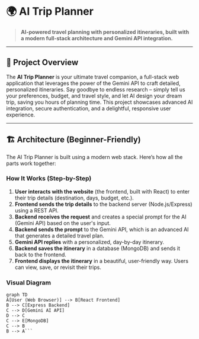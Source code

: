 # 🌍 AI Trip Planner

> **AI-powered travel planning with personalized itineraries, built with a modern full-stack architecture and Gemini API integration.**

---

## 🚀 Project Overview

The **AI Trip Planner** is your ultimate travel companion, a full-stack web application that leverages the power of the Gemini API to craft detailed, personalized itineraries. Say goodbye to endless research – simply tell us your preferences, budget, and travel style, and let AI design your dream trip, saving you hours of planning time. This project showcases advanced AI integration, secure authentication, and a delightful, responsive user experience.

---

## 🏗️ Architecture (Beginner-Friendly)

The AI Trip Planner is built using a modern web stack. Here’s how all the parts work together:

### How It Works (Step-by-Step)

1.  **User interacts with the website** (the frontend, built with React) to enter their trip details (destination, days, budget, etc.).
2.  **Frontend sends the trip details** to the backend server (Node.js/Express) using a REST API.
3.  **Backend receives the request** and creates a special prompt for the AI (Gemini API) based on the user's input.
4.  **Backend sends the prompt** to the Gemini API, which is an advanced AI that generates a detailed travel plan.
5.  **Gemini API replies** with a personalized, day-by-day itinerary.
6.  **Backend saves the itinerary** in a database (MongoDB) and sends it back to the frontend.
7.  **Frontend displays the itinerary** in a beautiful, user-friendly way. Users can view, save, or revisit their trips.

### Visual Diagram

```mermaid
graph TD
A[User (Web Browser)] --> B[React Frontend]
B --> C[Express Backend]
C --> D[Gemini AI API]
D --> C
C --> E[MongoDB]
C --> B
B --> A```

